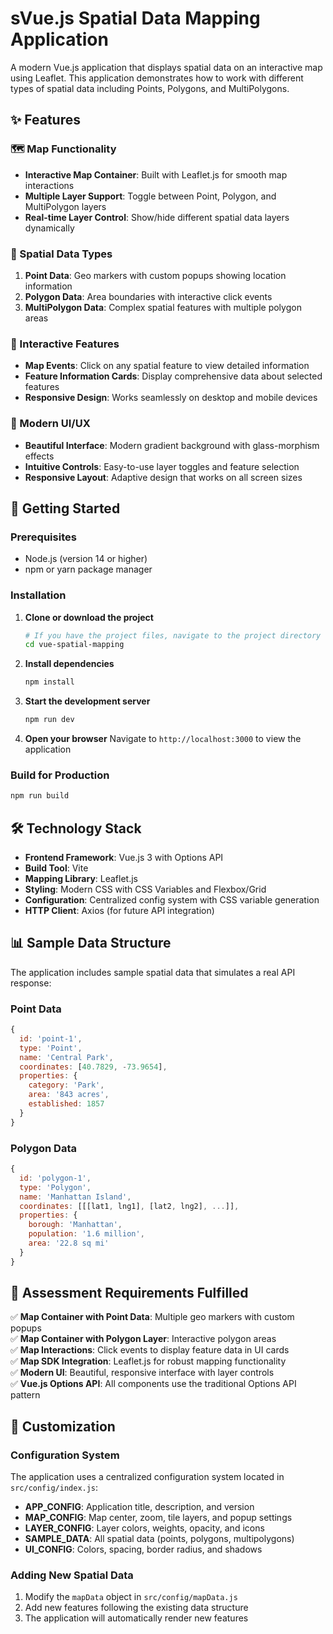 # sVue.js Spatial Data Mapping Application

A modern Vue.js application that displays spatial data on an interactive map using Leaflet. This application demonstrates how to work with different types of spatial data including Points, Polygons, and MultiPolygons.

## ✨ Features

### 🗺️ Map Functionality

- **Interactive Map Container**: Built with Leaflet.js for smooth map interactions
- **Multiple Layer Support**: Toggle between Point, Polygon, and MultiPolygon layers
- **Real-time Layer Control**: Show/hide different spatial data layers dynamically

### 📍 Spatial Data Types

1. **Point Data**: Geo markers with custom popups showing location information
2. **Polygon Data**: Area boundaries with interactive click events
3. **MultiPolygon Data**: Complex spatial features with multiple polygon areas

### 🎯 Interactive Features

- **Map Events**: Click on any spatial feature to view detailed information
- **Feature Information Cards**: Display comprehensive data about selected features
- **Responsive Design**: Works seamlessly on desktop and mobile devices

### 🎨 Modern UI/UX

- **Beautiful Interface**: Modern gradient background with glass-morphism effects
- **Intuitive Controls**: Easy-to-use layer toggles and feature selection
- **Responsive Layout**: Adaptive design that works on all screen sizes

## 🚀 Getting Started

### Prerequisites

- Node.js (version 14 or higher)
- npm or yarn package manager

### Installation

1. **Clone or download the project**

   ```bash
   # If you have the project files, navigate to the project directory
   cd vue-spatial-mapping
   ```

2. **Install dependencies**

   ```bash
   npm install
   ```

3. **Start the development server**

   ```bash
   npm run dev
   ```

4. **Open your browser**
   Navigate to `http://localhost:3000` to view the application

### Build for Production

```bash
npm run build
```

## 🛠️ Technology Stack

- **Frontend Framework**: Vue.js 3 with Options API
- **Build Tool**: Vite
- **Mapping Library**: Leaflet.js
- **Styling**: Modern CSS with CSS Variables and Flexbox/Grid
- **Configuration**: Centralized config system with CSS variable generation
- **HTTP Client**: Axios (for future API integration)

## 📊 Sample Data Structure

The application includes sample spatial data that simulates a real API response:

### Point Data

```javascript
{
  id: 'point-1',
  type: 'Point',
  name: 'Central Park',
  coordinates: [40.7829, -73.9654],
  properties: {
    category: 'Park',
    area: '843 acres',
    established: 1857
  }
}
```

### Polygon Data

```javascript
{
  id: 'polygon-1',
  type: 'Polygon',
  name: 'Manhattan Island',
  coordinates: [[[lat1, lng1], [lat2, lng2], ...]],
  properties: {
    borough: 'Manhattan',
    population: '1.6 million',
    area: '22.8 sq mi'
  }
}
```

## 🎯 Assessment Requirements Fulfilled

✅ **Map Container with Point Data**: Multiple geo markers with custom popups  
✅ **Map Container with Polygon Layer**: Interactive polygon areas  
✅ **Map Interactions**: Click events to display feature data in UI cards  
✅ **Map SDK Integration**: Leaflet.js for robust mapping functionality  
✅ **Modern UI**: Beautiful, responsive interface with layer controls  
✅ **Vue.js Options API**: All components use the traditional Options API pattern

## 🔧 Customization

### Configuration System
The application uses a centralized configuration system located in `src/config/index.js`:

- **APP_CONFIG**: Application title, description, and version
- **MAP_CONFIG**: Map center, zoom, tile layers, and popup settings
- **LAYER_CONFIG**: Layer colors, weights, opacity, and icons
- **SAMPLE_DATA**: All spatial data (points, polygons, multipolygons)
- **UI_CONFIG**: Colors, spacing, border radius, and shadows

### Adding New Spatial Data
1. Modify the `mapData` object in `src/config/mapData.js`
2. Add new features following the existing data structure
3. The application will automatically render new features

